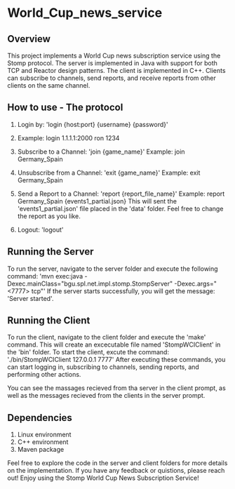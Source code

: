 
# World_Cup_news_service
## Overview
This project implements a World Cup news subscription service using the Stomp protocol. The server is implemented in Java with support for both TCP and Reactor design patterns. The client is implemented in C++. Clients can subscribe to channels, send reports, and receive reports from other clients on the same channel.

## How to use - The protocol
1. Login by: 'login {host:port} {username} {password}'
2. Example: login 1.1.1.1:2000 ron 1234

3. Subscribe to a Channel: 'join {game_name}'
Example: join Germany_Spain

4. Unsubscribe from a Channel: 'exit {game_name}'
Example: exit Germany_Spain

5. Send a Report to a Channel: 'report {report_file_name}'
Example: report Germany_Spain {events1_partial.json}
This will sent the 'events1_partial.json' file placed in the 'data' folder. Feel free to change the report as you like.

7. Logout: 'logout'

## Running the Server
To run the server, navigate to the server folder and execute the following command:
'mvn exec:java -Dexec.mainClass="bgu.spl.net.impl.stomp.StompServer" -Dexec.args="<7777> tcp"'
If the server starts successfully, you will get the message: 'Server started'.

## Running the Client
To run the client, navigate to the client folder and execute the 'make' command.
This will create an excecutable file named 'StompWCIClient' in the 'bin' folder. 
To start the client, excute the command:
'./bin/StompWCIClient 127.0.0.1 7777'
After executing these commands, you can start logging in, subscribing to channels, sending reports, and performing other actions.

You can see the massages recieved from tha server in the client prompt, as well as the messages recieved from the clients in the server prompt. 

## Dependencies
1. Linux environment
2. C++ environment
3. Maven package

Feel free to explore the code in the server and client folders for more details on the implementation.
If you have any feedback or quistions, please reach out!
Enjoy using the Stomp World Cup News Subscription Service!
